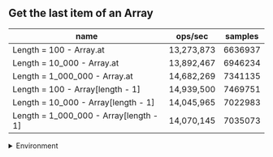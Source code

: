 ## Get the last item of an Array

|name|ops/sec|samples|
|-|-|-|
|Length = 100 - Array.at|13,273,873|6636937|
|Length = 10_000 - Array.at|13,892,467|6946234|
|Length = 1_000_000 - Array.at|14,682,269|7341135|
|Length = 100 - Array[length - 1]|14,939,500|7469751|
|Length = 10_000 - Array[length - 1]|14,045,965|7022983|
|Length = 1_000_000 - Array[length - 1]|14,070,145|7035073|


<details>
<summary>Environment</summary>

* __Machine:__ linux x64 | 4 vCPUs | 7.6GB Mem
* __Run:__ Mon Sep 02 2024 16:06:09 GMT+0000 (Coordinated Universal Time)
</details>

<!--
{"environment":{"platform":"linux","arch":"x64","cpus":4,"totalMemory":7.588970184326172},"benchmarks":[{"name":"Length = 100 - Array.at","opsSec":13273873.708048563,"samples":6636937},{"name":"Length = 10_000 - Array.at","opsSec":13892467.861143405,"samples":6946234},{"name":"Length = 1_000_000 - Array.at","opsSec":14682269.911848238,"samples":7341135},{"name":"Length = 100 - Array[length - 1]","opsSec":14939500.266923575,"samples":7469751},{"name":"Length = 10_000 - Array[length - 1]","opsSec":14045965.97205134,"samples":7022983},{"name":"Length = 1_000_000 - Array[length - 1]","opsSec":14070145.240419103,"samples":7035073}]}-->
